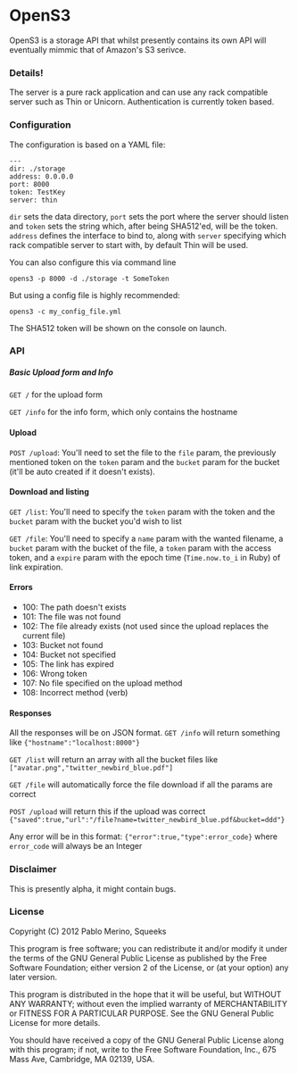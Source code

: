 # OpenS3

OpenS3 is a storage API that whilst presently contains its own API will
eventually mimmic that of Amazon's S3 serivce.

### Details!
The server is a pure rack application and can use any rack compatible server
such as Thin or Unicorn. Authentication is currently token based.

### Configuration

The configuration is based on a YAML file:

	---
	dir: ./storage
    address: 0.0.0.0    
	port: 8000
	token: TestKey
    server: thin

`dir` sets the data directory, `port` sets the port where the server should
listen and `token` sets the string which, after being SHA512'ed, will be the
token. `address` defines the interface to bind to, along with `server`
specifying which rack compatible server to start with, by default Thin will be
used.

You can also configure this via command line
	
	opens3 -p 8000 -d ./storage -t SomeToken
	
But using a config file is highly recommended:

	opens3 -c my_config_file.yml

The SHA512 token will be shown on the console on launch.

### API

##### Basic Upload form and Info

`GET /` for the upload form

`GET /info` for the info form, which only contains the hostname

#### Upload

`POST /upload`: You'll need to set the file to the `file` param, the previously
mentioned token on the `token` param and the `bucket` param for the bucket
(it'll be auto created if it doesn't exists).

#### Download and listing

`GET /list`: You'll need to specify the `token` param with the token and the
`bucket` param with the bucket you'd wish to list

`GET /file`: You'll need to specify a `name` param with the wanted filename, a
`bucket` param with the bucket of the file, a `token` param with the access
token, and a `expire` param with the epoch time (`Time.now.to_i` in Ruby) of
link expiration.

#### Errors

- 100: The path doesn't exists
- 101: The file was not found
- 102: The file already exists (not used since the upload replaces the current file)
- 103: Bucket not found
- 104: Bucket not specified
- 105: The link has expired
- 106: Wrong token
- 107: No file specified on the upload method
- 108: Incorrect method (verb)

#### Responses

All the responses will be on JSON format.
`GET /info` will return something like `{"hostname":"localhost:8000"}` 

`GET /list` will return an array with all the bucket files like
`["avatar.png","twitter_newbird_blue.pdf"]`

`GET /file` will automatically force the file download if all the params are correct

`POST /upload` will return this if the upload was correct
`{"saved":true,"url":"/file?name=twitter_newbird_blue.pdf&bucket=ddd"}`

Any error will be in this format: `{"error":true,"type":error_code}` where
`error_code` will always be an Integer

### Disclaimer

This is presently alpha, it might contain bugs.

### License

Copyright (C) 2012 Pablo Merino, Squeeks

This program is free software; you can redistribute it and/or modify it under
the terms of the GNU General Public License as published by the Free Software
Foundation; either version 2 of the License, or (at your option) any later
version.

This program is distributed in the hope that it will be useful, but WITHOUT ANY
WARRANTY; without even the implied warranty of MERCHANTABILITY or FITNESS FOR A
PARTICULAR PURPOSE. See the GNU General Public License for more details.

You should have received a copy of the GNU General Public License along with
this program; if not, write to the Free Software Foundation, Inc., 675 Mass Ave,
Cambridge, MA 02139, USA.
